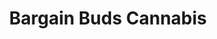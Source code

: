 ---
title: "Bargain Buds Cannabis"
url: /rocky-mountain-house/bargain-buds-cannabis/
shop: cannabis
---